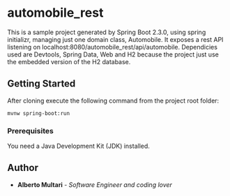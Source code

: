 # automobile_rest

This is a sample project generated by Spring Boot 2.3.0, using spring initializr,  managing just one domain class, Automobile. It exposes a rest API listening on localhost:8080/automobile_rest/api/automobile.
Dependicies used are Devtools, Spring Data, Web and H2 because the project just use the embedded version of the H2 database.

## Getting Started

After cloning execute the following command from the project root folder:

```
mvnw spring-boot:run
```

### Prerequisites

You need a Java Development Kit (JDK) installed.


## Author

* **Alberto Multari** - *Software Engineer and coding lover* 



